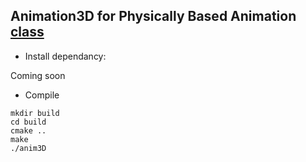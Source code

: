 ## Animation3D for Physically Based Animation [class](http://www.ci.i.u-tokyo.ac.jp/~hachisuka/anim2018/)

* Install dependancy:

Coming soon

* Compile
```
mkdir build
cd build
cmake ..
make
./anim3D
```
